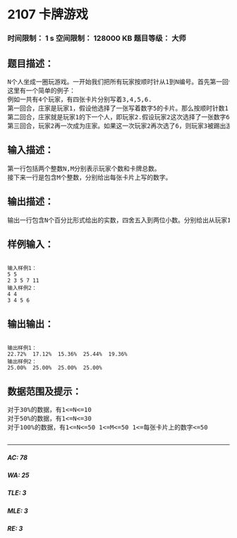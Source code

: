 # 2107 卡牌游戏   
### 时间限制： 1 s     空间限制： 128000 KB     题目等级： 大师  
## 题目描述：  

<pre>
N个人坐成一圈玩游戏。一开始我们把所有玩家按顺时针从1到N编号。首先第一回合是玩家1作为庄家。每个回合庄家都会随机（即按相等的概率）从卡牌堆里选择一张卡片，假设卡片上的数字为X，则庄家首先把卡片上的数字向所有玩家展示，然后按顺时针从庄家位置数第X个人将被处决即退出游戏。然后卡片将会被放回卡牌堆里并重新洗牌。被处决的人按顺时针的下一个人将会作为下一轮的庄家。那么经过N-1轮后最后只会剩下一个人，即为本次游戏的胜者。现在你预先知道了总共有M张卡片，也知道每张卡片上的数字。现在你需要确定每个玩家胜出的概率。
这里有一个简单的例子：
例如一共有4个玩家，有四张卡片分别写着3,4,5,6.
第一回合，庄家是玩家1，假设他选择了一张写着数字5的卡片。那么按顺时针数1,2,3,4,1，最后玩家1被踢出游戏。
第二回合，庄家就是玩家1的下一个人，即玩家2.假设玩家2这次选择了一张数字6，那么2,3,4,2,3,4，玩家4被踢出游戏。
第三回合，玩家2再一次成为庄家。如果这一次玩家2再次选了6，则玩家3被踢出游戏，最后的胜者就是玩家2.
</pre>
  
  
## 输入描述：  

<pre>
第一行包括两个整数N,M分别表示玩家个数和卡牌总数。
接下来一行是包含M个整数，分别给出每张卡片上写的数字。
</pre>
  
  
## 输出描述：  

<pre>
输出一行包含N个百分比形式给出的实数，四舍五入到两位小数。分别给出从玩家1到玩家N的胜出概率，每个概率之间用空格隔开，最后不要有空格。
</pre>
  
  
## 样例输入：  

<pre><code>
输入样例1：
5 5
2 3 5 7 11
输入样例2：
4 4
3 4 5 6
</code></pre>
  
  
## 输出输出：  

<pre><code>
输出样例1：
22.72%  17.12%  15.36%  25.44%  19.36%
输出样例2：
25.00%  25.00%  25.00%  25.00%
</code></pre>
  
  
## 数据范围及提示：  

<pre>
对于30%的数据，有1<=N<=10
对于50%的数据，有1<=N<=30
对于100%的数据，有1<=N<=50 1<=M<=50 1<=每张卡片上的数字<=50
 
</pre>
  
  
***  

##### AC: 78  
##### WA: 25  
##### TLE: 3  
##### MLE: 3  
##### RE: 3  
